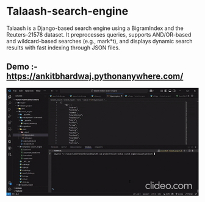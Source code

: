 # Talaash-search-engine

Talaash is a Django-based search engine using a BigramIndex and the Reuters-21578 dataset. It preprocesses queries, supports AND/OR-based and wildcard-based searches (e.g., mark*t), and displays dynamic search results with fast indexing through JSON files.

## Demo :- https://ankitbhardwaj.pythonanywhere.com/

![Demo](media/demo.gif)



